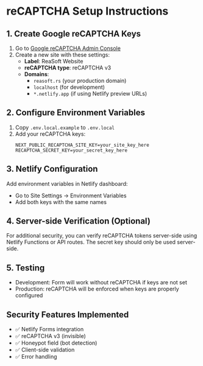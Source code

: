 # reCAPTCHA Setup Instructions

## 1. Create Google reCAPTCHA Keys

1. Go to [Google reCAPTCHA Admin Console](https://www.google.com/recaptcha/admin/create)
2. Create a new site with these settings:
   - **Label**: ReaSoft Website
   - **reCAPTCHA type**: reCAPTCHA v3
   - **Domains**: 
     - `reasoft.rs` (your production domain)
     - `localhost` (for development)
     - `*.netlify.app` (if using Netlify preview URLs)

## 2. Configure Environment Variables

1. Copy `.env.local.example` to `.env.local`
2. Add your reCAPTCHA keys:
   ```
   NEXT_PUBLIC_RECAPTCHA_SITE_KEY=your_site_key_here
   RECAPTCHA_SECRET_KEY=your_secret_key_here
   ```

## 3. Netlify Configuration

Add environment variables in Netlify dashboard:
- Go to Site Settings → Environment Variables
- Add both keys with the same names

## 4. Server-side Verification (Optional)

For additional security, you can verify reCAPTCHA tokens server-side using Netlify Functions or API routes. The secret key should only be used server-side.

## 5. Testing

- Development: Form will work without reCAPTCHA if keys are not set
- Production: reCAPTCHA will be enforced when keys are properly configured

## Security Features Implemented

- ✅ Netlify Forms integration
- ✅ reCAPTCHA v3 (invisible)
- ✅ Honeypot field (bot detection)
- ✅ Client-side validation
- ✅ Error handling